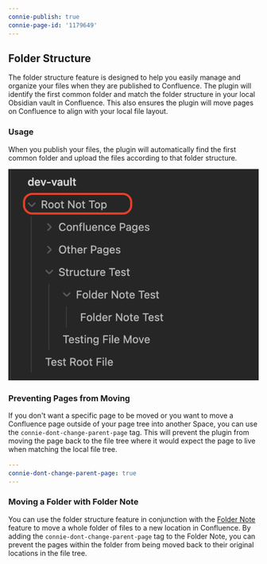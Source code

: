 ```yaml
---
connie-publish: true
connie-page-id: '1179649'
---
```

## Folder Structure

The folder structure feature is designed to help you easily manage and organize your files when they are published to Confluence. The plugin will identify the first common folder and match the folder structure in your local Obsidian vault in Confluence. This also ensures the plugin will move pages on Confluence to align with your local file layout.

### Usage

When you publish your files, the plugin will automatically find the first common folder and upload the files according to that folder structure.

![](attachments/Pasted%20image%2020230413135017.png)

### Preventing Pages from Moving

If you don't want a specific page to be moved or you want to move a Confluence page outside of your page tree into another Space, you can use the `connie-dont-change-parent-page` tag. This will prevent the plugin from moving the page back to the file tree where it would expect the page to live when matching the local file tree.

```yaml
---
connie-dont-change-parent-page: true
---
```

### Moving a Folder with Folder Note

You can use the folder structure feature in conjunction with the [Folder Note](./folder-note.md) feature to move a whole folder of files to a new location in Confluence. By adding the `connie-dont-change-parent-page` tag to the Folder Note, you can prevent the pages within the folder from being moved back to their original locations in the file tree.
